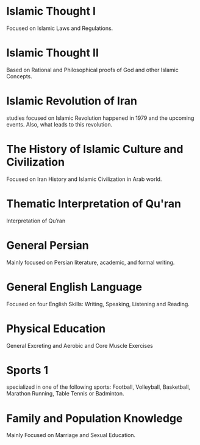 
# Islamic Thought I

Focused on Islamic Laws and Regulations.

# Islamic Thought II

Based on Rational and Philosophical proofs of God and other Islamic Concepts.

# Islamic Revolution of Iran

studies focused on Islamic Revolution happened in 1979 and the upcoming events. Also, what leads to this revolution.

# The History of Islamic Culture and Civilization

Focused on Iran History and Islamic Civilization in Arab world.

# Thematic Interpretation of Qu'ran

Interpretation of Qu’ran

# General Persian

Mainly focused on Persian literature, academic, and formal writing.

# General English Language

Focused on four English Skills: Writing, Speaking, Listening and Reading.

# Physical Education

General Excreting and Aerobic and Core Muscle Exercises

# Sports 1

specialized in one of the following sports: Football, Volleyball, Basketball, Marathon Running, Table Tennis or Badminton.

# Family and Population Knowledge

Mainly Focused on Marriage and Sexual Education.
